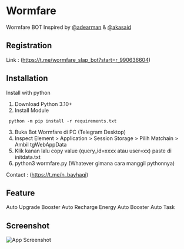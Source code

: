 # Wormfare
Wormfare BOT
Inspired by [@adearman](https://github.com/adearman) & [@akasaid](https://github.com/akasakaid)

## Registration
Link : (https://t.me/wormfare_slap_bot?start=r_990636604)

## Installation

Install with python

  1. Download Python 3.10+
  2. Install Module
  ```
   python -m pip install -r requirements.txt
   ```
  3. Buka Bot Wormfare di PC (Telegram Desktop)
  4. Inspect Element > Application > Session Storage > Pilih Matchain > Ambil tgWebAppData
  5. Klik kanan lalu copy value (query_id=xxxx atau user=xx) paste di initdata.txt
  6. python3 wormfare.py (Whatever gimana cara manggil pythonnya)

Contact : (https://t.me/n_bayhaqi)

## Feature

Auto Upgrade Booster
Auto Recharge Energy
Auto Booster
Auto Task

## Screenshot
![App Screenshot](https://i.ibb.co.com/72tQvWb/222.jpg)

